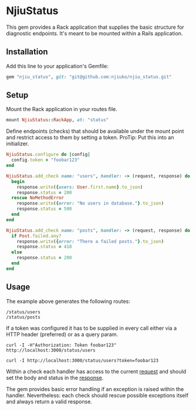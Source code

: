 # NjiuStatus

This gem provides a Rack application that supplies the basic structure for diagnostic endpoints. It's meant to be mounted within a Rails application.

## Installation

Add this line to your application's Gemfile:

```ruby
gem "njiu_status", git: "git@github.com:njiuko/njiu_status.git"
```
## Setup

Mount the Rack application in your routes file.

```ruby
mount NjiuStatus::RackApp, at: "status"
```

Define endpoints (checks) that should be available under the mount point and restrict access to them by setting a token. ProTip: Put this into an initializer.

```ruby
NjiuStatus.configure do |config|
  config.token = "foobar123"
end

NjiuStatus.add_check name: "users", handler: -> (request, response) do
  begin
    response.write({users: User.first.name}.to_json)
    response.status = 200
  rescue NoMethodError
    response.write({error: "No users in database."}.to_json)
    response.status = 500
  end
end

NjiuStatus.add_check name: "posts", handler: -> (request, response) do
  if Post.failed.any?
    response.write({error: "There a failed posts."}.to_json)
    response.status = 418
  else
    response.status = 200
  end
end
```

## Usage

The example above generates the following routes:
```
/status/users
/status/posts
```

If a token was configured it has to be supplied in every call either via a HTTP header (preferred) or as a query param.

```
curl -I -H"Authorization: Token foobar123" http://localhost:3000/status/users

curl -I http://localhost:3000/status/users?token=foobar123
```

Within a check each handler has access to the current [request](http://www.rubydoc.info/gems/rack/Rack/Request) and should set the body and status in the [response](http://www.rubydoc.info/gems/rack/Rack/Response).

The gem provides basic error handling if an exception is raised within the handler. Nevertheless: each check should rescue possible exceptions itself and always return a valid response.

